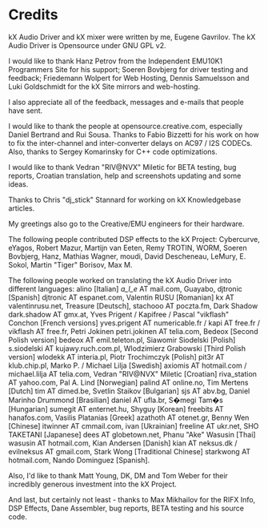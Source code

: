 # Credits

kX Audio Driver and kX mixer were written by me, Eugene Gavrilov.
The kX Audio Driver is Opensource under GNU GPL v2.

I would like to thank Hanz Petrov from the Independent EMU10K1 Programmers Site for his support; Soeren Bovbjerg for driver testing and feedback; Friedemann Wolpert for Web Hosting, Dennis Samuelsson and Luki Goldschmidt for the kX Site mirrors and web-hosting.

I also appreciate all of the feedback, messages and e-mails that people have sent.

I would like to thank the people at opensource.creative.com, especially Daniel Bertrand and Rui Sousa. Thanks to Fabio Bizzetti for his work on how to fix the inter-channel and inter-converter delays on AC97 / I2S CODECs. Also, thanks to Sergey Komarinsky for C++ code optimizations.

I would like to thank Vedran "RIV@NVX" Miletic for BETA testing, bug reports, Croatian translation, help and screenshots updating and some ideas.

Thanks to Chris "dj_stick" Stannard for working on kX Knowledgebase articles.

My greetings also go to the Creative/EMU engineers for their hardware.

The following people contributed DSP effects to the kX Project: Cybercurve, eYagos, Robert Mazur, Martijn van Eeten, Remy TROTIN, WORM, Soeren Bovbjerg, Hanz, Mathias Wagner, moudi, David Descheneau, LeMury, E. Sokol, Martin "Tiger" Borisov, Max M.

The following people worked on translating the kX Audio Driver into different languages: alino [Italian] _a_l_e_ AT mail.com, Guayabo, djtronic [Spanish] djtronic AT espanet.com, Valentin RUSU [Romanian] kx AT valentinrusu.net, Treasure [Deutsch], stachooo AT poczta.fm, Dark Shadow dark.shadow AT gmx.at, Yves Prigent / Kapifree / Pascal "vikflash" Conchon [French versions] yves.prigent AT numericable.fr / kapi AT free.fr / vikflash AT free.fr, Petri Jokinen petri.jokinen AT telia.com, Bedeox [Second Polish version] bedeox AT emil.teleton.pl, Siawomir Siodelski [Polish] s.siodelski AT kujawy.ruch.com.pl, Wlodzimierz Grabowski [Third Polish version] wlodekk AT interia.pl, Piotr Trochimczyk [Polish] pit3r AT klub.chip.pl, Marko P. / Michael Lilja [Swedish] axiomis AT hotmail.com / michael.lilja AT telia.com, Vedran "RIV@NVX" Miletic [Croatian] riva_station AT yahoo.com, Pal A. Lind [Norwegian] palind AT online.no, Tim Mertens [Dutch] tim AT dimed.be, Svetlin Staikov [Bulgarian] sjs AT abv.bg, Daniel Marinho Drummond [Brasilian] daniel AT ufla.br, S�megi Tam�s [Hungarian] sumegit AT enternet.hu, Shyguy [Korean] freebits AT hanafos.com, Vasilis Platanias [Greek] azathoth AT otenet.gr, Benny Wen [Chinese] itwinner AT cmmail.com, ivan [Ukrainian] freeline AT ukr.net, SHO TAKETANI [Japanese] dees AT globetown.net, Phanu "Ake" Wasusin [Thai] wasusin AT hotmail.com, Kian Andersen [Danish] kian AT neksus.dk / evilneksus AT gmail.com, Stark Wong [Traditional Chinese] starkwong AT hotmail.com, Nando Dominguez [Spanish].

Also, I'd like to thank Matt Young, DK, DM and Tom Weber for their incredibly generous investment into the kX Project.

And last, but certainly not least - thanks to Max Mikhailov for the RIFX Info, DSP Effects, Dane Assembler, bug reports, BETA testing and his source code.
